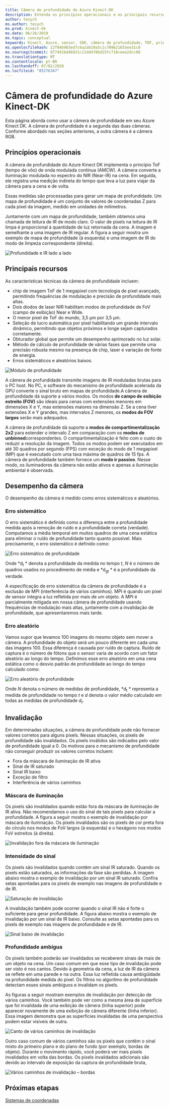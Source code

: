 ```yaml
---
title: Câmera de profundidade do Azure Kinect-DK
description: Entenda os princípios operacionais e os principais recursos da câmera de profundidade no Azure Kinect DK.
author: tesych
ms.author: tesych
ms.prod: kinect-dk
ms.date: 06/26/2019
ms.topic: conceptual
keywords: Kinect, Azure, sensor, SDK, câmera de profundidade, TOF, princípios, desempenho, invalidação
ms.openlocfilehash: 22f04b983ed7c6a2ab19a5c1c709621655ee31c0
ms.sourcegitcommit: 877491bd46921c11dd478bd25fc718ceee2dcc08
ms.translationtype: MT
ms.contentlocale: pt-BR
ms.lasthandoff: 07/02/2020
ms.locfileid: "85276347"
---
```

# <a name="azure-kinect-dk-depth-camera"></a>Câmera de profundidade do Azure Kinect-DK

Esta página aborda como usar a câmera de profundidade em seu Azure Kinect DK. A câmera de profundidade é a segunda das duas câmeras. Conforme abordado nas seções anteriores, a outra câmera é a câmera RGB.  

## <a name="operating-principles"></a>Princípios operacionais

A câmera de profundidade do Azure Kinect DK implementa o princípio ToF (tempo de vôo) de onda modulada contínua (AMCW). A câmera converte a iluminação modulada no espectro do NIR (Near-IR) na cena. Em seguida, ele registra uma medição indireta do tempo que leva a luz para viajar da câmera para a cena e de volta.

Essas medidas são processadas para gerar um mapa de profundidade. Um mapa de profundidade é um conjunto de valores de coordenadas Z para cada pixel da imagem, medido em unidades de milímetros.

Juntamente com um mapa de profundidade, também obtemos uma chamada de leitura de IR de modo claro. O valor de pixels na leitura de IR limpa é proporcional à quantidade de luz retornada da cena. A imagem é semelhante a uma imagem de IR regular. A figura a seguir mostra um exemplo de mapa de profundidade (à esquerda) e uma imagem de IR do modo de limpeza correspondente (direita).

![Profundidade e IR lado a lado](./media/concepts/depth-camera-depth-ir.png)

## <a name="key-features"></a>Principais recursos

As características técnicas da câmera de profundidade incluem:

- chip de imagem ToF de 1 megapixel com tecnologia de pixel avançado, permitindo frequências de modulação e precisão de profundidade mais altas.
- Dois diodos de laser NIR habilitam modos de profundidade de FoV (campo de exibição) Near e Wide.
- O menor pixel de ToF do mundo, 3,5 μm por 3,5 μm.
- Seleção de lucro automática por pixel habilitando um grande intervalo dinâmico, permitindo que objetos próximos e longe sejam capturados corretamente.
- Obturador global que permite um desempenho aprimorado no luz solar.
- Método de cálculo de profundidade de várias fases que permite uma precisão robusta mesmo na presença de chip, laser e variação de fonte de energia.
- Erros sistemáticos e aleatórios baixos.

![Módulo de profundidade](./media/concepts/depth-camera-depth-module.jpg)

A câmera de profundidade transmite imagens de IR moduladas brutas para o PC host. No PC, o software do mecanismo de profundidade acelerada da GPU converte o sinal bruto em mapas de profundidade.A câmera de profundidade dá suporte a vários modos. Os modos **de campo de exibição estreito (FOV)** são ideais para cenas com extensões menores em dimensões X e Y, mas extensões maiores na dimensão Z. Se a cena tiver extensões X e Y grandes, mas intervalos Z menores, os **modos de FOV largos** serão mais adequados.

A câmera de profundidade dá suporte a **modos de compartimentalização 2x2** para estender o intervalo Z em comparação com os **modos de unbinned**correspondentes. O compartimentalização é feito com o custo de reduzir a resolução da imagem. Todos os modos podem ser executados em até 30 quadros por segundo (FPS) com exceção do modo de 1 megapixel (MP) que é executado com uma taxa máxima de quadros de 15 fps. A câmera de profundidade também fornece um **modo ir passivo**. Nesse modo, os iluminadores da câmera não estão ativos e apenas a iluminação ambiental é observada.

## <a name="camera-performance"></a>Desempenho da câmera

O desempenho da câmera é medido como erros sistemáticos e aleatórios.

### <a name="systematic-error"></a>Erro sistemático

O erro sistemático é definido como a diferença entre a profundidade medida após a remoção de ruído e a profundidade correta (verdade). Computamos a média temporal em muitos quadros de uma cena estática para eliminar o ruído de profundidade tanto quanto possível. Mais precisamente, o erro sistemático é definido como:

![Erro sistemático de profundidade](./media/concepts/depth-camera-systematic-error.png)

Onde *d<sub>t</sub> * denota a profundidade da medida no tempo *t*, *N* é o número de quadros usados no procedimento de média e *d<sub>gt</sub> * é a profundidade da verdade.

A especificação de erro sistemática da câmera de profundidade é a exclusão de MPI (interferência de vários caminhos). MPI é quando um pixel de sensor integra a luz refletida por mais de um objeto. A MPI é parcialmente mitigada em nossa câmera de profundidade usando frequências de modulação mais altas, juntamente com a invalidação de profundidade, que apresentaremos mais tarde.

### <a name="random-error"></a>Erro aleatório

Vamos supor que levamos 100 imagens do mesmo objeto sem mover a câmera. A profundidade do objeto será um pouco diferente em cada uma das imagens 100. Essa diferença é causada por ruído de captura. Ruído de captura é o número de fótons que o sensor varia de acordo com um fator aleatório ao longo do tempo. Definimos esse erro aleatório em uma cena estática como o desvio padrão de profundidade ao longo do tempo calculado como:

![Erro aleatório de profundidade](./media/concepts/depth-camera-random-error.png)

Onde *N* denota o número de medidas de profundidade, *d<sub>t</sub> * representa a medida de profundidade no tempo *t* e *d* denota o valor médio calculado em todas as medidas de profundidade *d<sub>t</sub>*.

## <a name="invalidation"></a>Invalidação

Em determinadas situações, a câmera de profundidade pode não fornecer valores corretos para alguns pixels. Nessas situações, os pixels de profundidade são invalidados. Os pixels inválidos são indicados pelo valor de profundidade igual a 0. Os motivos para o mecanismo de profundidade não conseguir produzir os valores corretos incluem:

- Fora da máscara de iluminação de IR ativa
- Sinal de IR saturado
- Sinal IR baixo
- Exceção de filtro
- Interferência de vários caminhos

### <a name="illumination-mask"></a>Máscara de iluminação

Os pixels são invalidados quando estão fora da máscara de iluminação de IR ativa. Não recomendamos o uso do sinal de tais pixels para calcular a profundidade. A figura a seguir mostra o exemplo de invalidação por máscara de iluminação. Os pixels invalidados são os pixels de cor preta fora do círculo nos modos de FoV largos (à esquerda) e o hexágono nos modos FoV estreitos (à direita).

![Invalidação fora da máscara de iluminação](./media/concepts/depth-camera-invalidation-illumination-mask.png)

### <a name="signal-strength"></a>Intensidade do sinal

Os pixels são invalidados quando contêm um sinal IR saturado. Quando os pixels estão saturados, as informações da fase são perdidas. A imagem abaixo mostra o exemplo de invalidação por um sinal IR saturado. Confira setas apontadas para os pixels de exemplo nas imagens de profundidade e de IR.

![Saturação de invalidação](./media/concepts/depth-camera-invalidation-saturation.png)

A invalidação também pode ocorrer quando o sinal IR não é forte o suficiente para gerar profundidade. A figura abaixo mostra o exemplo de invalidação por um sinal de IR baixo. Consulte as setas apontadas para os pixels de exemplo nas imagens de profundidade e de IR.

![Sinal baixo de invalidação](./media/concepts/depth-camera-invalidation-low-signal.png)

### <a name="ambiguous-depth"></a>Profundidade ambígua

Os pixels também poderão ser invalidados se receberem sinais de mais de um objeto na cena. Um caso comum em que esse tipo de invalidação pode ser visto é nos cantos.  Devido à geometria da cena, a luz de IR da câmera se reflete em uma parede e na outra. Essa luz refletida causa ambigüidade na profundidade medida do pixel. Os filtros no algoritmo de profundidade detectam esses sinais ambíguos e invalidam os pixels.

As figuras a seguir mostram exemplos de invalidação por detecção de vários caminhos. Você também pode ver como a mesma área de superfície que foi invalidada de uma exibição de câmera (linha superior) pode aparecer novamente de uma exibição de câmera diferente (linha inferior). Essa imagem demonstra que as superfícies invalidadas de uma perspectiva podem estar visíveis de outra.

![Canto de vários caminhos de invalidação](./media/concepts/depth-camera-invalidation-multipath.png)

Outro caso comum de vários caminhos são os pixels que contêm o sinal misto do primeiro plano e do plano de fundo (por exemplo, bordas de objeto). Durante o movimento rápido, você poderá ver mais pixels invalidados em volta das bordas. Os pixels invalidados adicionais são devido ao intervalo de exposição da captura de profundidade bruta,

![Vários caminhos de invalidação – bordas](./media/concepts/depth-camera-invalidation-edge.png)

## <a name="next-steps"></a>Próximas etapas

[Sistemas de coordenadas](coordinate-systems.md)
